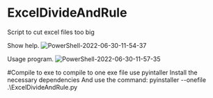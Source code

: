 # ExcelDivideAndRule
Script to cut excel files too big


Show help.
![PowerShell-2022-06-30-11-54-37](https://user-images.githubusercontent.com/11654658/176658060-a6da0b9f-1e6c-413f-a429-620be8e31326.gif)

Usage program.
![PowerShell-2022-06-30-11-57-35](https://user-images.githubusercontent.com/11654658/176658110-e28cd7ef-1f3f-4ece-9c19-785cbab13ff7.gif)

#Compile to exe
to compile to one exe file use pyintaller
Install the necessary dependencies
And use the command: pyinstaller  --onefile .\ExcelDivideAndRule.py
